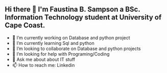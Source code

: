 ## Hi there 👋 I'm Faustina B. Sampson a BSc. Information Technology student at University of Cape Coast.

- 🔭 I’m currently working on Database and python project
- 🌱 I’m currently learning Sql and python
- 👯 I’m looking to collaborate on Database and python projects
- 🤔 I’m looking for help with Programing/Coding
- 💬 Ask me about about IT stuff
- 📫 How to reach me: Linkedin

